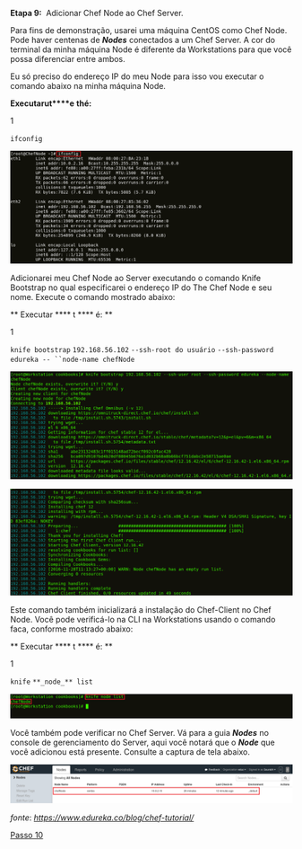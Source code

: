 **Etapa 9:**  Adicionar Chef Node ao Chef Server.

Para fins de demonstração, usarei uma máquina CentOS como Chef Node. Pode haver centenas de **_Nodes_** conectados a um Chef Server. A cor do terminal da minha máquina Node é diferente da Workstations para que você possa diferenciar entre ambos.

Eu só preciso do endereço IP do meu Node para isso vou executar o comando abaixo na minha máquina Node.

**Executar****u****t****e** **t****h****é:**

1

`ifconfig`

![Endereço IP do Chef Node - Tutorial do Chef](images/chef-09-01.png)

Adicionarei meu Chef Node ao Server executando o comando Knife Bootstrap no qual especificarei o endereço IP do The Chef Node e seu nome. Execute o comando mostrado abaixo:

** Executar **** t **** é: **

1

`knife bootstrap` `192.168.56.102` `--ssh-root do usuário` `--ssh-password edureka -- ``node-name chefNode`

![chef-node-bootstrap-1-chef-tutorial-edureka](images/chef-09-02.png)

![chef-node-bootstrap-2-chef-tutorial-edureka](images/chef-09-03.png)



Este comando também inicializará a instalação do Chef-Client no Chef Node. Você pode verificá-lo na CLI na Workstations usando o comando faca, conforme mostrado abaixo:

** Executar **** t **** é: **

1

`knife` `**_node_** list`

![Lista de **_Nodes_** do Chef - Tutorial do Chef](images/chef-09-04.png)

Você também pode verificar no Chef Server. Vá para a guia **_Nodes_** no console de gerenciamento do Server, aqui você notará que o **_Node_** que você adicionou está presente. Consulte a captura de tela abaixo.

![Confirme a adição do **_Node_** do Chef - Tutorial do Chef](images/chef-09-05.png)

_fonte_: _https://www.edureka.co/blog/chef-tutorial/_

[Passo 10](10-steps.md)